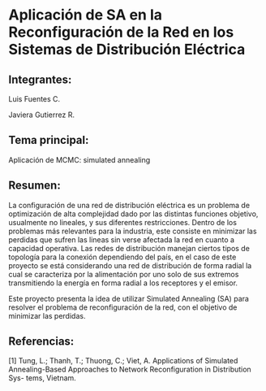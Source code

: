 # Aplicación de SA en la Reconfiguración de la Red en los Sistemas de Distribución Eléctrica

## Integrantes:

Luis Fuentes C.

Javiera Gutierrez R.

## Tema principal:

Aplicación de MCMC: simulated annealing

## Resumen:

La configuración de una red de distribución eléctrica
es un problema de optimización de alta complejidad
dado por las distintas funciones objetivo, usualmente
no lineales, y sus diferentes restricciones. Dentro de
los problemas más relevantes para la industria, este consiste
en minimizar las perdidas que sufren las lineas sin
verse afectada la red en cuanto a capacidad operativa.
Las redes de distribución manejan ciertos tipos de topología para la conexión dependiendo del país, en el
caso de este proyecto se está considerando una red de
distribución de forma radial la cual se caracteriza por
la alimentación por uno solo de sus extremos transmitiendo la energía en forma radial a los receptores
y el emisor.

Este proyecto presenta la idea de utilizar Simulated
Annealing (SA) para resolver el problema de reconfiguración de la red, con el objetivo de minimizar
las perdidas.

## Referencias:

[1] Tung, L.; Thanh, T.; Thuong, C.; Viet, A. Applications of Simulated Annealing-Based Approaches
to Network Reconfiguration in Distribution Sys-
tems, Vietnam.
